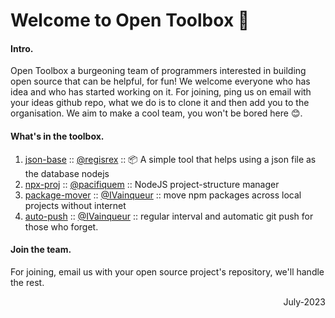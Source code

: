 # Welcome to Open Toolbox 🧰


#### Intro.
Open Toolbox a burgeoning team of programmers interested in building open source that can be helpful, for fun! We welcome everyone who has idea and who has started working on it. For joining, ping us on email with your ideas github repo, what we do is to clone it and then add you to the organisation. We aim to make a cool team, you won't be bored here 😊.

#### What's in the toolbox.
1. [json-base](https://www.npmjs.com/package/@ndzhwr/json-base) ::  [@regisrex](https://github.com/regisrex) :: 📦 A simple tool that helps using a json file as the database nodejs  
2. [npx-proj](https://npmjs.com/package/npx-proj) :: [@pacifiquem](https://github.com/pacifiquem) :: NodeJS project-structure manager
3. [package-mover](https://npmjs.com/package/package-mover) :: [@IVainqueur](https://github.com/IVainqueur) :: move npm packages across local projects without internet
4. [auto-push](https://github.com/opentoolbox-gh/auto-push) :: [@IVainqueur](https://github.com/IVainqueur) :: regular interval and automatic git push for those who forget.


####  Join the team.
For joining, email us with your open source project's repository, we'll handle the rest.


<p align="right">July-2023</p>


